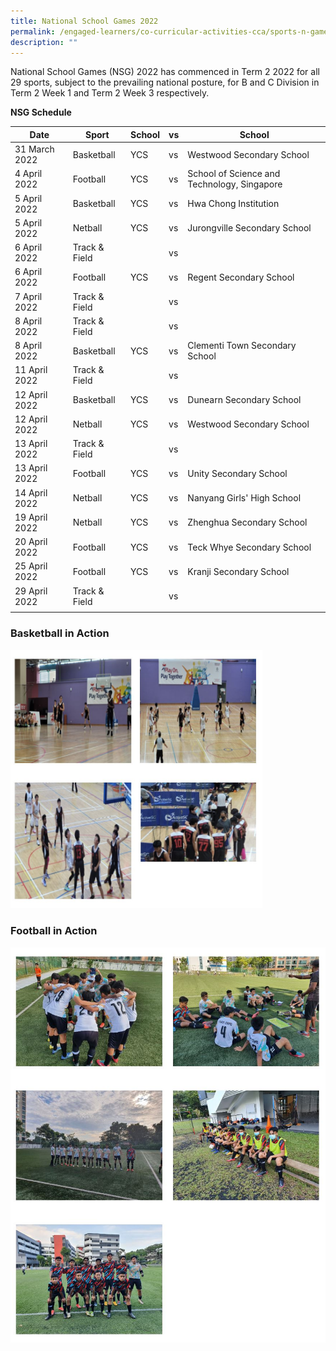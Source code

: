 ```yaml
---
title: National School Games 2022
permalink: /engaged-learners/co-curricular-activities-cca/sports-n-games/national-school-games-2022/
description: ""
---
```

National School Games (NSG) 2022 has commenced in Term 2 2022 for all 29 sports, subject to the prevailing national posture, for B and C Division in Term 2 Week 1 and Term 2 Week 3 respectively.   
  
**NSG Schedule**

| Date | Sport | School | vs | School |
|---|---|---|---|---|
| 31 March 2022 | Basketball | YCS | vs | Westwood Secondary School |
| 4 April 2022 | Football | YCS | vs | School of Science and Technology, Singapore |
| 5 April 2022 | Basketball | YCS | vs | Hwa Chong Institution |
| 5 April 2022 | Netball | YCS | vs | Jurongville Secondary School |
| 6 April 2022 | Track & Field |  | vs |  |
| 6 April 2022 | Football | YCS | vs | Regent Secondary School |
| 7 April 2022 | Track & Field |  | vs |  |
| 8 April 2022 | Track & Field |  | vs |  |
| 8 April 2022 | Basketball | YCS | vs | Clementi Town Secondary School |
| 11 April 2022 | Track & Field |  | vs |  |
| 12 April 2022 | Basketball | YCS | vs | Dunearn Secondary School |
| 12 April 2022 | Netball | YCS | vs | Westwood Secondary School |
| 13 April 2022 | Track & Field |  | vs |  |
| 13 April 2022 | Football | YCS | vs | Unity Secondary School |
| 14 April 2022 | Netball | YCS | vs | Nanyang Girls' High School |
| 19 April 2022 | Netball | YCS | vs | Zhenghua Secondary School |
| 20 April 2022 | Football | YCS | vs | Teck Whye Secondary School |
| 25 April 2022 | Football | YCS | vs | Kranji Secondary School |
| 29 April 2022 | Track & Field |  | vs |  |
| | | 

### Basketball in Action

<img src="/images/Basketball%20in%20action.jpg" 
    style="width:80%">

### Football in Action

![](/images/Football%20in%20action.jpg)
